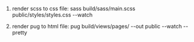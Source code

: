 1. render scss to css file:
sass build/sass/main.scss public/styles/styles.css --watch


2. render pug to html file:
pug build/views/pages/ --out public --watch --pretty
